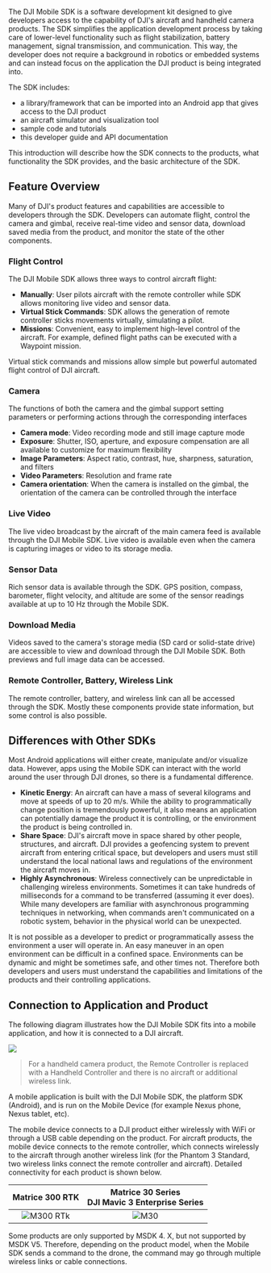 The DJI Mobile SDK is a software development kit designed to give developers access to the capability of DJI's aircraft and handheld camera products. The SDK simplifies the application development process by taking care of lower-level functionality such as flight stabilization, battery management, signal transmission, and communication. This way, the developer does not require a background in robotics or embedded systems and can instead focus on the application the DJI product is being integrated into.

The SDK includes:

* a library/framework that can be imported into an Android app that gives access to the DJI product
* an aircraft simulator and visualization tool
* sample code and tutorials
* this developer guide and API documentation

This introduction will describe how the SDK connects to the products, what functionality the SDK provides, and the basic architecture of the SDK.

## Feature Overview

Many of DJI's product features and capabilities are accessible to developers through the SDK. Developers can automate flight, control the camera and gimbal, receive real-time video and sensor data, download saved media from the product, and monitor the state of the other components.

### Flight Control

The DJI Mobile SDK allows three ways to control aircraft flight:

* **Manually**: User pilots aircraft with the remote controller while SDK allows monitoring live video and sensor data. 
* **Virtual Stick Commands**: SDK allows the generation of remote controller sticks movements virtually, simulating a pilot.
* **Missions**: Convenient, easy to implement high-level control of the aircraft. For example, defined flight paths can be executed with a Waypoint mission.

Virtual stick commands and missions allow simple but powerful automated flight control of DJI aircraft. 

### Camera

The functions of both the camera and the gimbal support setting parameters or performing actions through the corresponding interfaces

* **Camera mode**: Video recording mode and still image capture mode
* **Exposure**: Shutter, ISO, aperture, and exposure compensation are all available to customize for maximum flexibility
* **Image Parameters**: Aspect ratio, contrast, hue, sharpness, saturation, and filters
* **Video Parameters**: Resolution and frame rate
* **Camera orientation**: When the camera is installed on the gimbal, the orientation of the camera can be controlled through the interface

### Live Video

The live video broadcast by the aircraft of the main camera feed is available through the DJI Mobile SDK. Live video is available even when the camera is capturing images or video to its storage media.


### Sensor Data

Rich sensor data is available through the SDK. GPS position, compass, barometer, flight velocity, and altitude are some of the sensor readings available at up to 10 Hz through the Mobile SDK. 

### Download Media

Videos saved to the camera's storage media (SD card or solid-state drive) are accessible to view and download through the DJI Mobile SDK. Both previews and full image data can be accessed.

### Remote Controller, Battery, Wireless Link

The remote controller, battery, and wireless link can all be accessed through the SDK. Mostly these components provide state information, but some control is also possible.

## Differences with Other SDKs

Most Android applications will either create, manipulate and/or visualize data. However, apps using the Mobile SDK can interact with the world around the user through DJI drones, so there is a fundamental difference.

* **Kinetic Energy**: An aircraft can have a mass of several kilograms and move at speeds of up to 20 m/s. While the ability to programmatically change position is tremendously powerful, it also means an application can potentially damage the product it is controlling, or the environment the product is being controlled in.
* **Share Space**: DJI's aircraft move in space shared by other people, structures, and aircraft. DJI provides a geofencing system to prevent aircraft from entering critical space, but developers and users must still understand the local national laws and regulations of the environment the aircraft moves in.
* **Highly Asynchronous**:  Wireless connectively can be unpredictable in challenging wireless environments. Sometimes it can take hundreds of milliseconds for a command to be transferred (assuming it ever does). While many developers are familiar with asynchronous programming techniques in networking, when commands aren't communicated on a robotic system, behavior in the physical world can be unexpected.

It is not possible as a developer to predict or programmatically assess the environment a user will operate in. An easy maneuver in an open environment can be difficult in a confined space. Environments can be dynamic and might be sometimes safe, and other times not. Therefore both developers and users must understand the capabilities and limitations of the products and their controlling applications.

## Connection to Application and Product

The following diagram illustrates how the DJI Mobile SDK fits into a mobile application, and how it is connected to a DJI aircraft. 

 <html><img src="https://terra-1-g.djicdn.com/84f990b0bbd145e6a3930de0c55d3b2b/admin/doc/41026e9c-c357-4e41-8847-dddf4af89904.png"></html>

>
>For a handheld camera product, the Remote Controller is replaced with a Handheld Controller and there is no aircraft or additional wireless link.
>

A mobile application is built with the DJI Mobile SDK, the platform SDK (Android), and is run on the Mobile Device (for example Nexus phone, Nexus tablet, etc).

The mobile device connects to a DJI product either wirelessly with WiFi or through a USB cable depending on the product. For aircraft products, the mobile device connects to the remote controller, which connects wirelessly to the aircraft through another wireless link (for the Phantom 3 Standard, two wireless links connect the remote controller and aircraft). Detailed connectivity for each product is shown below.

|Matrice 300 RTK|Matrice 30 Series<br/>DJI Mavic 3 Enterprise Series|
|:--:|:--:|
|![M300 RTk](https://terra-1-g.djicdn.com/71a7d383e71a4fb8887a310eb746b47f/msdk/Documentation/M300%20RTK%E8%BF%9E%E6%8E%A5.png)|![M30](https://terra-1-g.djicdn.com/71a7d383e71a4fb8887a310eb746b47f/msdk/Documentation/M30%20%E8%BF%9E%E6%8E%A5.png)|

Some products are only supported by MSDK 4. X, but not supported by MSDK V5. Therefore, depending on the product model, when the Mobile SDK sends a command to the drone, the command may go through multiple wireless links or cable connections.
